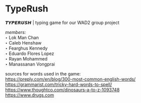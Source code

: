 # TypeRush

𝙏𝙔𝙋𝙀𝙍𝙐𝙎𝙃 |
typing game for our WAD2 group project


_members:_ <br />
‣ Lok Man Chan <br />
‣ Caleb Henshaw <br />
‣ Fearghus Kennedy <br />
‣ Eduardo Flores Lopez <br />
‣ Rayan Mohammed <br />
‣ Manassanan Vongprai  <br />


sources for words used in the game:  <br />
https://preply.com/en/blog/300-most-common-english-words/  <br />
https://grammarist.com/tricky-hard-words-to-spell/  <br />
https://www.thoughtco.com/dinosaurs-a-to-z-1093748  <br />
https://www.drugs.com
